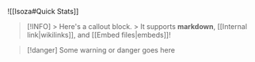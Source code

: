 ![[Isoza#Quick Stats]]


> [!INFO] > Here's a callout block. > It supports **markdown**, [[Internal link|wikilinks]], and [[Embed files|embeds]]!

>[!danger]
>Some warning or danger goes here



